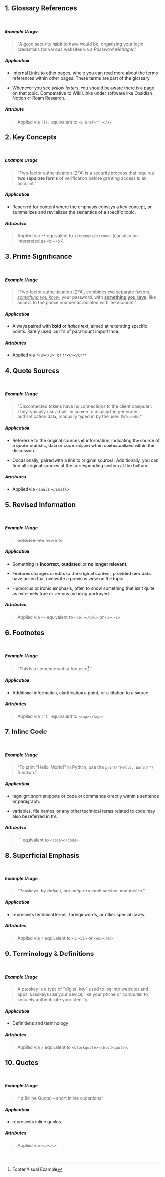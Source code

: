 
<br>

## 1. Glossary References

&nbsp;

##### Example Usage

> "A good security habit to have would be, organizing your login credentials for various websites via a *Password Manager*."

##### Application

- Internal Links to other pages, where you can read more about the terms references within other pages. These terms are part of the glossary. 

- Whenever you see *yellow letters*, you should be aware there is a page on that topic. Comparative to Wiki Links under software like Obsidian, Notion or Roam Research. 

##### Attribute  

> Applied via `[]()` equivalent to `<a href=""></a>`

<div class="spacer"></div>

## 2. Key Concepts

&nbsp;

##### Example Usage 

> "Two-factor authentication (2FA) is a security process that requires **two separate forms** of verification before granting access to an account."

##### Application

- Reserved for content where the emphasis conveys a key concept, or summarizes and revitalizes the semantics of a specific topic.

##### Attributes 

> Applied via `**` equivalent to `<strong></strong>` (can also be interpreted as `<b></b>`)

<div class="spacer"></div>

## 3. Prime Significance

&nbsp;

##### Example Usage

> "Two-factor authentication (2FA), combines two separate factors, *<u>something you know</u>*, your password, with **<u>something you have</u>**, like access to the phone number associated with the account."

##### Application

- Always paired with **bold** or *italics* text, aimed at reiterating specific points. Rarely used, as it's of paramount importance.

##### Attributes

- Applied via `*<u></u>*` or `**<u></u>**` 

<div class="spacer"></div>

## 4. Quote Sources

&nbsp;

##### Example Usage

> "Disconnected tokens have no connections to the client computer. They typically use a built-in screen to display the generated authentication data, manually typed in by the user. <small>(Wikipedia)</small>"

##### Application

- Reference to the original sources of information, indicating the source of a quote, statistic, data or code snippet when contextualized within the discussion.
  
- Occasionally, paired with a link to original sources; Additionally, you can find all original sources at the corresponding section at the bottom.

##### Attributes

- Applied via `<small></small>`

<div class="spacer"></div>

## 5. Revised Information

&nbsp;

##### Example Usage

> ~~outdated info~~ new info

##### Application

- Something is **incorrect**, **outdated**, or **no longer relevant**.

- Features changes or edits to the original content, provided new data have arisen that overwrite a previous view on the topic.

- Humorous or ironic emphasis, often to show something that isn't quite as extremely true or serious as being portrayed.

##### Attributes 

> Applied via `~~` equivalent to `<del></del>` or `<s></s>`

<div class="spacer"></div>

## 6. Footnotes

&nbsp;

##### Example Usage 

> "This is a sentence with a footnote[^1]."

##### Application

- Additional information, clarification a point, or a citation to a source.

##### Attributes

> Applied via `[^1]` equivalent to `<sup></sup>`

<div class="spacer"></div>

## 7. Inline Code

&nbsp;

##### Example Usage

> "To print "Hello, World!" in Python, use the `print("Hello, World!")` function."

##### Application

- highlight short snippets of code or commands directly within a sentence or paragraph.

- variables, file names, or any other technical terms related to code may also be referred in ths

##### Attributes 

> &#96; &#96; equivalent to `<code></code>`

<div class="spacer"></div>

## 8. Superficial Emphasis

&nbsp;

##### Example Usage

> "Passkeys, by default, are *unique* to each service, and device."

##### Application

- represents technical terms, foreign words, or other special cases.

##### Attributes

> Applied via `*` equivalent to `<i></i>` or `<em></em>`

<div class="spacer"></div>

## 9. Terminology & Definitions

&nbsp;

##### Example Usage 

> A passkey is a type of "digital key" used to log into websites and apps, passkeys use your device, like your phone or computer, to securely authenticate your identity.

##### Application

- Definitions and terminology

##### Attributes

> Applied via `>` equivalent to `<blockquote></blockquote>`.

<div class="spacer"></div>

## 10. Quotes

&nbsp;

##### Example Usage

> <q> q (Inline Quote) – short inline quotations</q>

##### Application

- represents inline quotes

##### Attributes

> Applied via `<q></q>`.

<div class="spacer"></div>






<br>

[^1]: Footer Visual Example